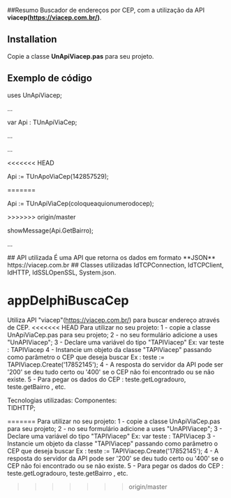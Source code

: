 ﻿##Resumo
Buscador de endereços por CEP, com a utilização da API **viacep(https://viacep.com.br/)**.
## Installation
Copie a classe **UnApiViacep.pas** para seu projeto.
## Exemplo de código
<p>uses UnApiViacep;</p>
<p>...</p>
<p>var Api : TUnApiViaCep;</p>
<p>...</p>
<p>...</p>
<<<<<<< HEAD
<p>Api := TUnApoViaCep(142857529); </p>
=======
<p>Api := TUnApiViaCep(coloqueaquionumerodocep); </p>
>>>>>>> origin/master
<p>showMessage(Api.GetBairro);</p>
<p>...</p>
## API utilizada
É uma API que retorna os dados em formato **JSON** https://viacep.com.br
## Classes utilizadas
IdTCPConnection, IdTCPClient, IdHTTP, IdSSLOpenSSL, System.json.  
























# appDelphiBuscaCep
Utiliza API "viacep"(https://viacep.com.br/) para buscar endereço através de CEP.
<<<<<<< HEAD
Para utilizar no seu projeto: 
1 - copie a classe UnApiViaCep.pas para seu projeto; 
2 - no seu formulário adicione a uses "UnAPIViacep"; 
3 - Declare uma variável do tipo "TAPIViacep" Ex: var teste : TAPIViacep 
4 - Instancie um objeto da classe "TAPIViacep" passando como parâmetro o CEP que deseja buscar Ex : teste := TAPIViacep.Create('17852145'); 
4 - A resposta do servidor da API pode ser '200' se deu tudo certo ou '400' se o CEP não foi encontrado ou se não existe. 
5 - Para pegar os dados do CEP : teste.getLogradouro, teste.getBairro , etc.

Tecnologias utilizadas:
Componentes:  
TIDHTTP;

=======
Para utilizar no seu projeto:
1 - copie a classe UnApiViaCep.pas para seu projeto;
2 - no seu formulário adicione a uses "UnAPIViacep"; 
3 - Declare uma variável do tipo  "TAPIViacep" Ex: var teste : TAPIViacep
3 - Instancie um objeto da classe "TAPIViacep" passando como parâmetro o CEP que deseja buscar Ex : teste := TAPIViacep.Create('17852145');
4 - A resposta do servidor da API pode ser '200' se deu tudo certo ou '400' se o CEP não foi encontrado ou se não existe.
5 - Para pegar os dados do CEP : teste.getLogradouro, teste.getBairro , etc.
>>>>>>> origin/master
